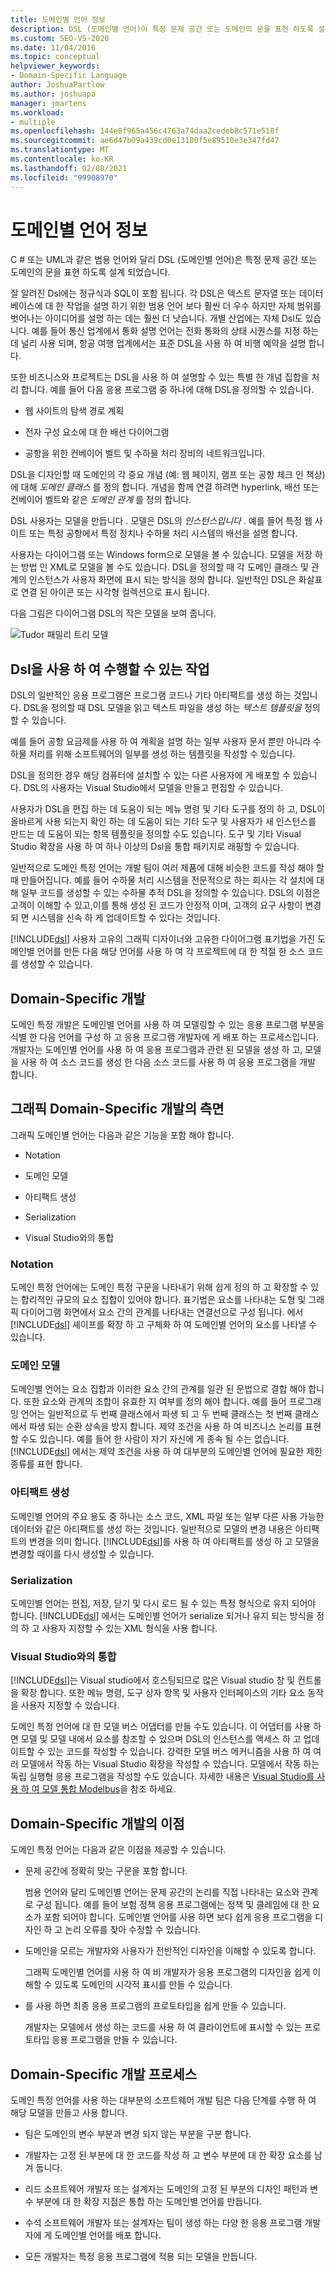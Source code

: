 ```yaml
---
title: 도메인별 언어 정보
description: DSL (도메인별 언어)이 특정 문제 공간 또는 도메인의 문을 표현 하도록 설계 되는 방법에 대해 알아봅니다.
ms.custom: SEO-VS-2020
ms.date: 11/04/2016
ms.topic: conceptual
helpviewer_keywords:
- Domain-Specific Language
author: JoshuaPartlow
ms.author: joshuapa
manager: jmartens
ms.workload:
- multiple
ms.openlocfilehash: 144e8f965a456c4763a74daa2cedeb8c571e518f
ms.sourcegitcommit: ae6d47b09a439cd0e13180f5e89510e3e347fd47
ms.translationtype: MT
ms.contentlocale: ko-KR
ms.lasthandoff: 02/08/2021
ms.locfileid: "99908970"
---
```

# <a name="about-domain-specific-languages"></a>도메인별 언어 정보

C # 또는 UML과 같은 범용 언어와 달리 DSL (도메인별 언어)은 특정 문제 공간 또는 도메인의 문을 표현 하도록 설계 되었습니다.

잘 알려진 Dsl에는 정규식과 SQL이 포함 됩니다. 각 DSL은 텍스트 문자열 또는 데이터베이스에 대 한 작업을 설명 하기 위한 범용 언어 보다 훨씬 더 우수 하지만 자체 범위를 벗어나는 아이디어를 설명 하는 데는 훨씬 더 낫습니다. 개별 산업에는 자체 Dsl도 있습니다. 예를 들어 통신 업계에서 통화 설명 언어는 전화 통화의 상태 시퀀스를 지정 하는 데 널리 사용 되며, 항공 여행 업계에서는 표준 DSL을 사용 하 여 비행 예약을 설명 합니다.

또한 비즈니스와 프로젝트는 DSL을 사용 하 여 설명할 수 있는 특별 한 개념 집합을 처리 합니다. 예를 들어 다음 응용 프로그램 중 하나에 대해 DSL을 정의할 수 있습니다.

- 웹 사이트의 탐색 경로 계획

- 전자 구성 요소에 대 한 배선 다이어그램

- 공항을 위한 컨베이어 벨트 및 수하물 처리 장비의 네트워크입니다.

DSL을 디자인할 때 도메인의 각 중요 개념 (예: 웹 페이지, 램프 또는 공항 체크 인 책상)에 대해 *도메인 클래스* 를 정의 합니다. 개념을 함께 연결 하려면 hyperlink, 배선 또는 컨베이어 벨트와 같은 *도메인 관계* 를 정의 합니다.

DSL 사용자는 모델을 만듭니다 *.* 모델은 DSL의 *인스턴스입니다* . 예를 들어 특정 웹 사이트 또는 특정 공항에서 특정 장치나 수하물 처리 시스템의 배선을 설명 합니다.

사용자는 다이어그램 또는 Windows form으로 모델을 볼 수 있습니다. 모델을 저장 하는 방법 인 XML로 모델을 볼 수도 있습니다. DSL을 정의할 때 각 도메인 클래스 및 관계의 인스턴스가 사용자 화면에 표시 되는 방식을 정의 합니다. 일반적인 DSL은 화살표로 연결 된 아이콘 또는 사각형 컬렉션으로 표시 됩니다.

다음 그림은 다이어그램 DSL의 작은 모델을 보여 줍니다.

![Tudor 패밀리 트리 모델](../modeling/media/tudor_familytreemodel.png)

## <a name="what-you-can-do-with-dsls"></a>Dsl을 사용 하 여 수행할 수 있는 작업

DSL의 일반적인 응용 프로그램은 프로그램 코드나 기타 아티팩트를 생성 하는 것입니다. DSL을 정의할 때 DSL 모델을 읽고 텍스트 파일을 생성 하는 *텍스트 템플릿을* 정의할 수 있습니다.

예를 들어 공항 요금제를 사용 하 여 계획을 설명 하는 일부 사용자 문서 뿐만 아니라 수하물 처리를 위해 소프트웨어의 일부를 생성 하는 템플릿을 작성할 수 있습니다.

DSL을 정의한 경우 해당 컴퓨터에 설치할 수 있는 다른 사용자에 게 배포할 수 있습니다. DSL의 사용자는 Visual Studio에서 모델을 만들고 편집할 수 있습니다.

사용자가 DSL을 편집 하는 데 도움이 되는 메뉴 명령 및 기타 도구를 정의 하 고, DSL이 올바르게 사용 되는지 확인 하는 데 도움이 되는 기타 도구 및 사용자가 새 인스턴스를 만드는 데 도움이 되는 항목 템플릿을 정의할 수도 있습니다. 도구 및 기타 Visual Studio 확장을 사용 하 여 하나 이상의 Dsl을 통합 패키지로 래핑할 수 있습니다.

일반적으로 도메인 특정 언어는 개발 팀이 여러 제품에 대해 비슷한 코드를 작성 해야 할 때 만들어집니다. 예를 들어 수하물 처리 시스템을 전문적으로 하는 회사는 각 설치에 대해 일부 코드를 생성할 수 있는 수하물 추적 DSL을 정의할 수 있습니다. DSL의 이점은 고객이 이해할 수 있고,이를 통해 생성 된 코드가 안정적 이며, 고객의 요구 사항이 변경 되 면 시스템을 신속 하 게 업데이트할 수 있다는 것입니다.

[!INCLUDE[dsl](../modeling/includes/dsl_md.md)] 사용자 고유의 그래픽 디자이너와 고유한 다이어그램 표기법을 가진 도메인별 언어를 만든 다음 해당 언어를 사용 하 여 각 프로젝트에 대 한 적절 한 소스 코드를 생성할 수 있습니다.

## <a name="domain-specific-development"></a>Domain-Specific 개발

도메인 특정 개발은 도메인별 언어를 사용 하 여 모델링할 수 있는 응용 프로그램 부분을 식별 한 다음 언어를 구성 하 고 응용 프로그램 개발자에 게 배포 하는 프로세스입니다. 개발자는 도메인별 언어를 사용 하 여 응용 프로그램과 관련 된 모델을 생성 하 고, 모델을 사용 하 여 소스 코드를 생성 한 다음 소스 코드를 사용 하 여 응용 프로그램을 개발 합니다.

## <a name="aspects-of-graphical-domain-specific-development"></a>그래픽 Domain-Specific 개발의 측면

그래픽 도메인별 언어는 다음과 같은 기능을 포함 해야 합니다.

- Notation

- 도메인 모델

- 아티팩트 생성

- Serialization

- Visual Studio와의 통합

### <a name="notation"></a>Notation

도메인 특정 언어에는 도메인 특정 구문을 나타내기 위해 쉽게 정의 하 고 확장할 수 있는 합리적인 규모의 요소 집합이 있어야 합니다. 표기법은 요소를 나타내는 도형 및 그래픽 다이어그램 화면에서 요소 간의 관계를 나타내는 연결선으로 구성 됩니다. 에서 [!INCLUDE[dsl](../modeling/includes/dsl_md.md)] 셰이프를 확장 하 고 구체화 하 여 도메인별 언어의 요소를 나타낼 수 있습니다.

### <a name="domain-model"></a>도메인 모델

도메인별 언어는 요소 집합과 이러한 요소 간의 관계를 일관 된 문법으로 결합 해야 합니다. 또한 요소와 관계의 조합이 유효한 지 여부를 정의 해야 합니다. 예를 들어 프로그래밍 언어는 일반적으로 두 번째 클래스에서 파생 되 고 두 번째 클래스는 첫 번째 클래스에서 파생 되는 순환 상속을 방지 합니다. 제약 조건을 사용 하 여 비즈니스 논리를 표현할 수도 있습니다. 예를 들어 한 사람이 자기 자신에 게 종속 될 수는 없습니다. [!INCLUDE[dsl](../modeling/includes/dsl_md.md)] 에서는 제약 조건을 사용 하 여 대부분의 도메인별 언어에 필요한 제한 종류를 표현 합니다.

### <a name="artifact-generation"></a>아티팩트 생성

도메인별 언어의 주요 용도 중 하나는 소스 코드, XML 파일 또는 일부 다른 사용 가능한 데이터와 같은 아티팩트를 생성 하는 것입니다. 일반적으로 모델의 변경 내용은 아티팩트의 변경을 의미 합니다. [!INCLUDE[dsl](../modeling/includes/dsl_md.md)]를 사용 하 여 아티팩트를 생성 하 고 모델을 변경할 때이를 다시 생성할 수 있습니다.

### <a name="serialization"></a>Serialization

도메인별 언어는 편집, 저장, 닫기 및 다시 로드 될 수 있는 특정 형식으로 유지 되어야 합니다. [!INCLUDE[dsl](../modeling/includes/dsl_md.md)] 에서는 도메인별 언어가 serialize 되거나 유지 되는 방식을 정의 하 고 사용자 지정할 수 있는 XML 형식을 사용 합니다.

### <a name="integration-with-visual-studio"></a>Visual Studio와의 통합

[!INCLUDE[dsl](../modeling/includes/dsl_md.md)]는 Visual studio에서 호스팅되므로 많은 Visual studio 창 및 컨트롤을 확장 합니다. 또한 메뉴 명령, 도구 상자 항목 및 사용자 인터페이스의 기타 요소 동작을 사용자 지정할 수 있습니다.

도메인 특정 언어에 대 한 모델 버스 어댑터를 만들 수도 있습니다. 이 어댑터를 사용 하면 모델 및 모델 내에서 요소를 참조할 수 있으며 DSL의 인스턴스를 액세스 하 고 업데이트할 수 있는 코드를 작성할 수 있습니다. 강력한 모델 버스 메커니즘을 사용 하 여 여러 모델에서 작동 하는 Visual Studio 확장을 작성할 수 있습니다. 모델에서 작동 하는 독립 실행형 응용 프로그램을 작성할 수도 있습니다. 자세한 내용은 [Visual Studio를 사용 하 여 모델 통합 Modelbus](../modeling/integrating-models-by-using-visual-studio-modelbus.md)을 참조 하세요.

## <a name="benefits-of-domain-specific-development"></a>Domain-Specific 개발의 이점

도메인 특정 언어는 다음과 같은 이점을 제공할 수 있습니다.

- 문제 공간에 정확히 맞는 구문을 포함 합니다.

     범용 언어와 달리 도메인별 언어는 문제 공간의 논리를 직접 나타내는 요소와 관계로 구성 됩니다. 예를 들어 보험 정책 응용 프로그램에는 정책 및 클레임에 대 한 요소가 포함 되어야 합니다. 도메인별 언어를 사용 하면 보다 쉽게 응용 프로그램을 디자인 하 고 논리 오류를 찾아 수정할 수 있습니다.

- 도메인을 모르는 개발자와 사용자가 전반적인 디자인을 이해할 수 있도록 합니다.

     그래픽 도메인별 언어를 사용 하 여 비 개발자가 응용 프로그램의 디자인을 쉽게 이해할 수 있도록 도메인의 시각적 표시를 만들 수 있습니다.

- 를 사용 하면 최종 응용 프로그램의 프로토타입을 쉽게 만들 수 있습니다.

     개발자는 모델에서 생성 하는 코드를 사용 하 여 클라이언트에 표시할 수 있는 프로토타입 응용 프로그램을 만들 수 있습니다.

## <a name="the-process-of-domain-specific-development"></a>Domain-Specific 개발 프로세스

도메인 특정 언어를 사용 하는 대부분의 소프트웨어 개발 팀은 다음 단계를 수행 하 여 해당 모델을 만들고 사용 합니다.

- 팀은 도메인의 변수 부분과 변경 되지 않는 부분을 구분 합니다.

- 개발자는 고정 된 부분에 대 한 코드를 작성 하 고 변수 부분에 대 한 확장 요소를 남겨 둡니다.

- 리드 소프트웨어 개발자 또는 설계자는 도메인의 고정 된 부분의 디자인 패턴과 변수 부분에 대 한 확장 지점은 통합 하는 도메인별 언어를 만듭니다.

- 수석 소프트웨어 개발자 또는 설계자는 팀이 생성 하는 다양 한 응용 프로그램 개발자에 게 도메인별 언어를 배포 합니다.

- 모든 개발자는 특정 응용 프로그램에 적용 되는 모델을 만듭니다.

